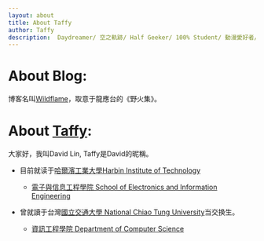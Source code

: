 ```yaml
---
layout: about
title: About Taffy
author: Taffy
description:  Daydreamer/ 空之軌跡/ Half Geeker/ 100% Student/ 動漫愛好者/
---
```


# About Blog:

博客名叫[Wildflame][]，取意于龍應台的《野火集》。

# About [Taffy][Taffy]:

<p>大家好，我叫David Lin, Taffy是David的昵稱。</p>

- 目前就读于[哈爾濱工業大學Harbin Institute of Technology][HIT]

	- [電子與信息工程學院 School of Electronics and Information Engineering][HIT_SEIE]

- 曾就讀于台灣[國立交通大學 National Chiao Tung University][NCTU]当交换生。

	- [資訊工程學院 Department of Computer Science][CS_NCTU]

[Wildflame]: http://www.wildflame.org "Cyber Blog"
[Taffy]: http://www.wildflame.org/about_Taffy 
[HIT]: http://www.hit.edu.cn "HIT"
[NCTU]: http://www.nctu.edu.tw "NCTU"
[CS_NCTU]: http://www.cs.nctu.edu.tw "NCTU_CS"
[HIT_SEIE]: http://seie.hit.edu.cn/ "HIT_SEIE"